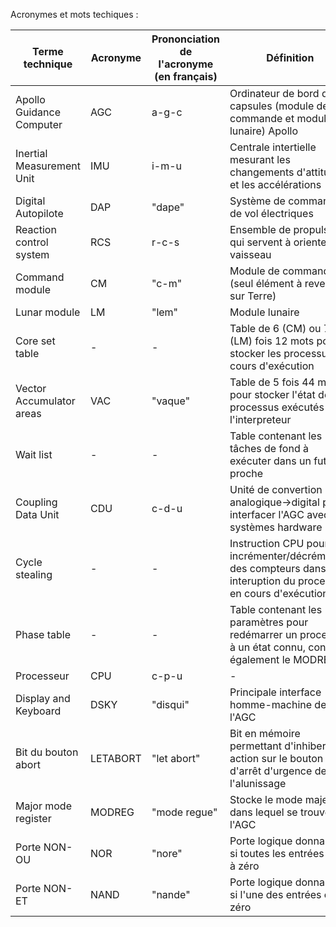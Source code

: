 Acronymes et mots techiques : 

| Terme technique           | Acronyme | Prononciation de l'acronyme (en français) | Définition                                                                                                    |
| ---                       | ---      | ---                                       | ---                                                                                                           |
| Apollo Guidance Computer  | AGC      | a-g-c                                     | Ordinateur de bord des capsules (module de commande et module lunaire) Apollo                                 |
| Inertial Measurement Unit | IMU      | i-m-u                                     | Centrale intertielle mesurant les changements d'attitude et les accélérations                                 |
| Digital Autopilote        | DAP      | "dape"                                    | Système de commandes de vol électriques                                                                       |
| Reaction control system   | RCS      | r-c-s                                     | Ensemble de propulseurs qui servent à orienter le vaisseau                                                    |
| Command module            | CM       | "c-m"                                     | Module de commande (seul élément à revenir sur Terre)                                                         |
| Lunar module              | LM       | "lem"                                     | Module lunaire                                                                                                |
| Core set table            | -        | -                                         | Table de 6 (CM) ou 7 (LM) fois 12 mots pour stocker les processus en cours d'exécution                        |
| Vector Accumulator areas  | VAC      | "vaque"                                   | Table de 5 fois 44 mots pour stocker l'état des processus exécutés dans l'interpreteur                        |
| Wait list                 | -        | -                                         | Table contenant les tâches de fond à exécuter dans un futur proche                                            |
| Coupling Data Unit        | CDU      | c-d-u                                     | Unité de convertion analogique->digital pour interfacer l'AGC avec les systèmes hardware                      |
| Cycle stealing            | -        | -                                         | Instruction CPU pour incrémenter/décrémenter des compteurs dans interuption du processus en cours d'exécution |
| Phase table               | -        | -                                         | Table contenant les paramètres pour redémarrer un processus à un état connu, contient également le MODREG     |
| Processeur                | CPU      | c-p-u                                     | -                                                                                                             |
| Display and Keyboard      | DSKY     | "disqui"                                  | Principale interface homme-machine de l'AGC                                                                   |
| Bit du bouton abort       | LETABORT | "let abort"                               | Bit en mémoire permettant d'inhiber une action sur le bouton d'arrêt d'urgence de l'alunissage                |
| Major mode register       | MODREG   | "mode regue"                              | Stocke le mode majeur dans lequel se trouve l'AGC                                                             |
| Porte NON-OU              | NOR      | "nore"                                    | Porte logique donnant 1 si toutes les entrées sont à zéro                                                     |
| Porte NON-ET              | NAND     | "nande"                                   | Porte logique donnant 1 si l'une des entrées est à zéro                                                       |
